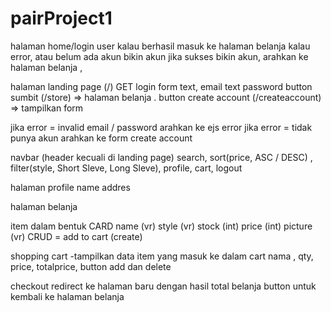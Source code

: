 # pairProject1
halaman home/login user kalau berhasil masuk ke halaman belanja
kalau error, atau belum ada akun bikin akun
jika sukses bikin akun, arahkan ke halaman belanja ,

halaman landing page (/) GET
login
form 
    text, email
    text password
    button sumbit (/store) => halaman belanja
.    button create account (/createaccount) => tampilkan form

jika error = invalid email / password arahkan ke ejs error
jika error = tidak punya akun arahkan ke form create account


navbar (header kecuali di landing page)
search, sort(price, ASC / DESC) , filter(style, Short Sleve, Long Sleve), profile, cart, logout

halaman profile
name
addres

halaman belanja

item dalam bentuk CARD
name (vr)
style (vr)
stock (int)
price (int)
picture (vr)
CRUD = add to cart (create)

shopping cart
-tampilkan data item yang masuk ke dalam cart
nama , qty, price, totalprice, 
button add dan delete

checkout redirect ke halaman baru dengan hasil total belanja
button untuk kembali ke halaman belanja 
